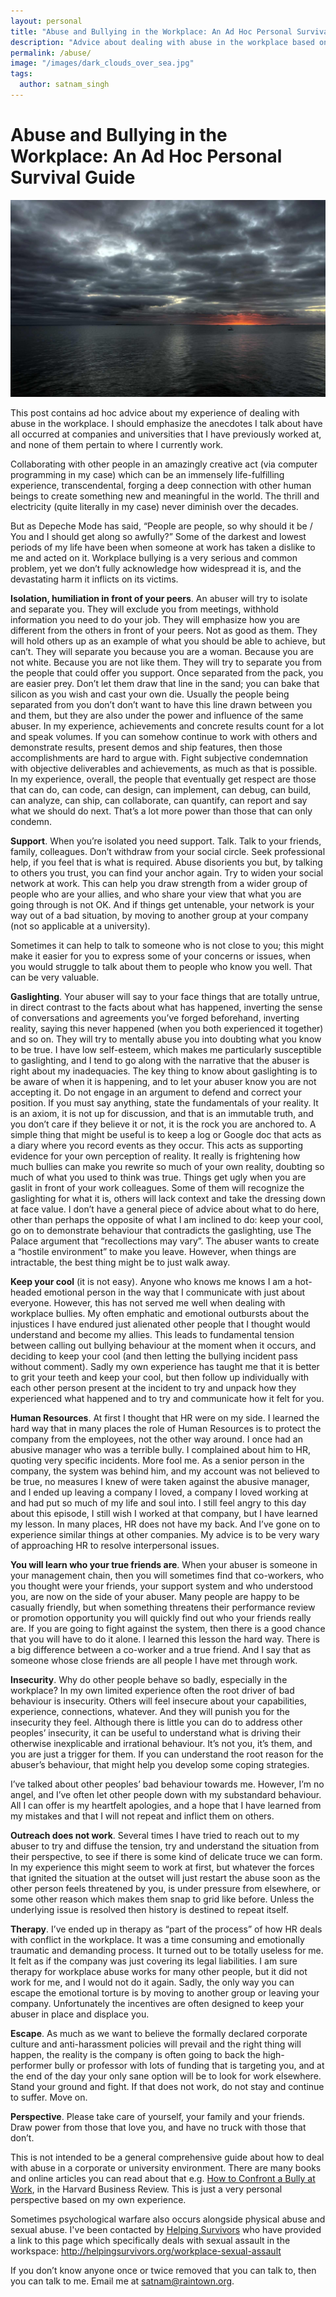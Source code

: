 ```yaml
---
layout: personal
title: "Abuse and Bullying in the Workplace: An Ad Hoc Personal Survival Guide"
description: "Advice about dealing with abuse in the workplace based on my own personal experience"
permalink: /abuse/
image: "/images/dark_clouds_over_sea.jpg"
tags:
  author: satnam_singh
---
```

# Abuse and Bullying in the Workplace: An Ad Hoc Personal Survival Guide 

![Abuse](/images/dark_clouds_over_sea.jpg)

This post contains ad hoc advice about my experience of dealing with abuse in the workplace. I should emphasize the anecdotes I talk about have all occurred at companies and universities that I have previously worked at, and none of them pertain to where I currently work.

Collaborating with other people in an amazingly creative act (via computer programming in my case) which can be an immensely life-fulfilling experience, transcendental, forging a deep connection with other human beings to create something new and meaningful in the world. The thrill and electricity (quite literally in my case) never diminish over the decades.

But as Depeche Mode has said, “People are people, so why should it be / You and I should get along so awfully?” Some of the darkest and lowest periods of my life have been when someone at work has taken a dislike to me and acted on it. Workplace bullying is a very serious and common problem, yet we don’t fully acknowledge how widespread it is, and the devastating harm it inflicts on its victims.

**Isolation, humiliation in front of your peers**. An abuser will try to isolate and separate you. They will exclude you from meetings, withhold information you need to do your job. They will emphasize how you are different from the others in front of your peers. Not as good as them. They will hold others up as an example of what you should be able to achieve, but can’t. They will separate you because you are a woman. Because you are not white. Because you are not like them. They will try to separate you from the people that could offer you support. Once separated from the pack, you are easier prey. Don’t let them draw that line in the sand; you can bake that silicon as you wish and cast your own die. Usually the people being separated from you don’t don’t want to have this line drawn between you and them, but they are also under the power and influence of the same abuser. In my experience, achievements and concrete results count for a lot and speak volumes. If you can somehow continue to work with others and demonstrate results, present demos and ship features, then those accomplishments are hard to argue with. Fight subjective condemnation with objective deliverables and achievements, as much as that is possible. In my experience, overall, the people that eventually get respect are those that can do, can code, can design, can implement, can debug, can build, can analyze, can ship, can collaborate, can quantify, can report and say what we should do next. That’s a lot more power than those that can only condemn.

**Support**. When you’re isolated you need support. Talk. Talk to your friends, family, colleagues. Don’t withdraw from your social circle. Seek professional help, if you feel that is what is required. Abuse disorients you but, by talking to others you trust, you can find your anchor again. Try to widen your social network at work. This can help you draw strength from a wider group of people who are your allies, and who share your view that what you are going through is not OK. And if things get untenable, your network is your way out of a bad situation, by moving to another group at your company (not so applicable at a university).

Sometimes it can help to talk to someone who is not close to you; this might make it easier for you to express some of your concerns or issues, when you would struggle to talk about them to people who know you well. That can be very valuable.

**Gaslighting**. Your abuser will say to your face things that are totally untrue, in direct contrast to the facts about what has happened, inverting the sense of conversations and agreements you’ve forged beforehand, inverting reality, saying this never happened (when you both experienced it together) and so on. They will try to mentally abuse you into doubting what you know to be true. I have low self-esteem, which makes me particularly susceptible to gaslighting, and I tend to go along with the narrative that the abuser is right about my inadequacies. The key thing to know about gaslighting is to be aware of when it is happening, and to let your abuser know you are not accepting it. Do not engage in an argument to defend and correct your position. If you must say anything, state the fundamentals of your reality. It is an axiom, it is not up for discussion, and that is an immutable truth, and you don’t care if they believe it or not, it is the rock you are anchored to. A simple thing that might be useful is to keep a log or Google doc that acts as a diary where you record events as they occur. This acts as supporting evidence for your own perception of reality. It really is frightening how much bullies can make you rewrite so much of your own reality, doubting so much of what you used to think was true. Things get ugly when you are gaslit in front of your work colleagues. Some of them will recognize the gaslighting for what it is, others will lack context and take the dressing down at face value. I don’t have a general piece of advice about what to do here, other than perhaps the opposite of what I am inclined to do: keep your cool, go on to demonstrate behaviour that contradicts the gaslighting, use The Palace argument that “recollections may vary”. The abuser wants to create a “hostile environment” to make you leave. However, when things are intractable, the best thing might be to just walk away.

**Keep your cool** (it is not easy). Anyone who knows me knows I am a hot-headed emotional person in the way that I communicate with just about everyone. However, this has not served me well when dealing with workplace bullies. My often emphatic and emotional outbursts about the injustices I have endured just alienated other people that I thought would understand and become my allies. This leads to fundamental tension between calling out bullying behaviour at the moment when it occurs, and deciding to keep your cool (and then letting the bullying incident pass without comment). Sadly my own experience has taught me that it is better to grit your teeth and keep your cool, but then follow up individually with each other person present at the incident to try and unpack how they experienced what happened and to try and communicate how it felt for you.

**Human Resources**. At first I thought that HR were on my side. I learned the hard way that in many places the role of Human Resources is to protect the company from the employees, not the other way around. I once had an abusive manager who was a terrible bully. I complained about him to HR, quoting very specific incidents. More fool me. As a senior person in the company, the system was behind him, and my account was not believed to be true, no measures I knew of were taken against the abusive manager, and I ended up leaving a company I loved, a company I loved working at and had put so much of my life and soul into. I still feel angry to this day about this episode, I still wish I worked at that company, but I have learned my lesson. In many places, HR does not have my back. And I’ve gone on to experience similar things at other companies. My advice is to be very wary of approaching HR to resolve interpersonal issues.

**You will learn who your true friends are**. When your abuser is someone in your management chain, then you will sometimes find that co-workers, who you thought were your friends, your support system and who understood you, are now on the side of your abuser. Many people are happy to be casually friendly, but when something threatens their performance review or promotion opportunity you will quickly find out who your friends really are. If you are going to fight against the system, then there is a good chance that you will have to do it alone. I learned this lesson the hard way. There is a big difference between a co-worker and a true friend. And I say that as someone whose close friends are all people I have met through work.

**Insecurity**. Why do other people behave so badly, especially in the workplace? In my own limited experience often the root driver of bad behaviour is insecurity. Others will feel insecure about your capabilities, experience, connections, whatever. And they will punish you for the insecurity they feel. Although there is little you can do to address other peoples’ insecurity, it can be useful to understand what is driving their otherwise inexplicable and irrational behaviour. It’s not you, it’s them, and you are just a trigger for them. If you can understand the root reason for the abuser’s behaviour, that might help you develop some coping strategies.

I’ve talked about other peoples’ bad behaviour towards me. However, I’m no angel, and I’ve often let other people down with my substandard behaviour. All I can offer is my heartfelt apologies, and a hope that I have learned from my mistakes and that I will not repeat and inflict them on others.

**Outreach does not work**. Several times I have tried to reach out to my abuser to try and diffuse the tension, try and understand the situation from their perspective, to see if there is some kind of delicate truce we can form. In my experience this might seem to work at first, but whatever the forces that ignited the situation at the outset will just restart the abuse soon as the other person feels threatened by you, is under pressure from elsewhere, or some other reason which makes them snap to grid like before. Unless the underlying issue is resolved then history is destined to repeat itself.

**Therapy**. I’ve ended up in therapy as “part of the process” of how HR deals with conflict in the workplace. It was a time consuming and emotionally traumatic and demanding process. It turned out to be totally useless for me. It felt as if the company was just covering its legal liabilities. I am sure therapy for workplace abuse works for many other people, but it did not work for me, and I would not do it again. Sadly, the only way you can escape the emotional torture is by moving to another group or leaving your company. Unfortunately the incentives are often designed to keep your abuser in place and displace you.

**Escape**. As much as we want to believe the formally declared corporate culture and anti-harassment policies will prevail and the right thing will happen, the reality is the company is often going to back the high-performer bully or professor with lots of funding that is targeting you, and at the end of the day your only sane option will be to look for work elsewhere. Stand your ground and fight. If that does not work, do not stay and continue to suffer. Move on.

**Perspective**. Please take care of yourself, your family and your friends. Draw power from those that love you, and have no truck with those that don’t.

This is not intended to be a general comprehensive guide about how to deal with abuse in a corporate or university environment. There are many books and online articles you can read about that e.g. [How to Confront a Bully at Work](https://hbr.org/2022/04/how-to-confront-a-bully-at-work), in the Harvard Business Review. This is just a very personal perspective based on my own experience. 

Sometimes psychological warfare also occurs alongside physical abuse and sexual abuse. I've been contacted by [Helping Survivors](https://helpingsurvivors.org) who have provided a link to this page which specifically deals with sexual assault in the workspace:  http://helpingsurvivors.org/workplace-sexual-assault   

If you don’t know anyone once or twice removed that you can talk to, then you can talk to me. Email me at [satnam@raintown.org](mailto:satnam@raintown.org).





